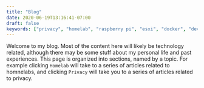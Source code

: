 ```yaml
---
title: "Blog"
date: 2020-06-19T13:16:41-07:00
draft: false
keywords: ["privacy", "homelab", "raspberry pi", "esxi", "docker", "developer", "technology", "science", "software engineer", "ipfs"]
---
```


Welcome to my blog. Most of the content here will likely be technology related, although there may be some stuff about my personal life and past experiences. This page is organized into sections, named by a topic. For example clicking `Homelab` will take to a series of articles related to homnelabs, and clicking `Privacy` will take you to a series of articles related to privacy.